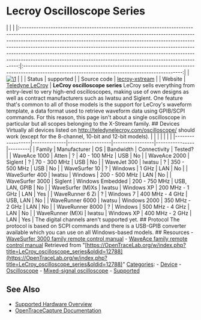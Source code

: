 # Lecroy Oscilloscope Series

| | | |:-----------------------------------------------------------------------------------------------------------------------------------------------------------------------------------------------------------------------------------------------------------------------------------------------------------------------------------------------------------------------------------------------------------------------------------------------------------------------------------:|:------------------------------------------------------------------------------------------------------------------------------------------------:| | [![\1](../../assets/hardware/general/\2)](./File:LeCroy_WaveSurfer_24Xs-A_front.png.html) | | | Status | supported | | Source code | [lecroy-xstream](http://github.com/OpenTraceLab/?p=OpenTraceCapture.git;a=tree;f=src/hardware/lecroy-xstream) | | Website | [Teledyne LeCroy](http://teledynelecroy.com/oscilloscope/) | **LeCroy oscilloscope series** LeCroy sells everything from entry-level to very high-end oscilloscopes, making use of own designs as well as contract manufacturers such as Iwatsu and Siglent. One feature that's common to all of those models is the support for LeCroy's waveform template, a data format used to retrieve waveform data using GPIB/SCPI commands. For this reason, this page isn't about a single oscilloscope in particular but all scopes belonging to the X-Stream family. ## Devices Virtually all devices listed on <http://teledynelecroy.com/oscilloscope/> should work (except for the 8-channel, 10-bit and 12-bit models). | | | | | | | |------------------|--------------|------------------|-----------------|----------------|---------| | Family | Manufacturer | OS | Bandwidth | Connectivity | Tested? | | WaveAce 1000 | Atten | ? | 40 - 100 MHz | USB | No | | WaveAce 2000 | Siglent | ? | 70 - 300 MHz | USB | No | | WaveJet 300 | Iwatsu | ? | 350 - 500 MHz | USB | No | | WaveSurfer 10 | ? | Windows | 1 GHz | LAN | No | | WaveSurfer 400 | Iwatsu | Windows | 200 - 500 MHz | LAN | No | | WaveSurfer 3000 | Siglent | Windows Embedded | 200 - 750 MHz | USB, LAN, GPIB | No | | WaveSurfer (M)Xs | Iwatsu | Windows XP | 200 MHz - 1 GHz | LAN | Yes | | WaveRunner 6 Zi | ? | Windows 7 | 400 MHz - 4 GHz | USB, LAN | No | | WaveRunner 6000 | Iwatsu | Windows 2000 | 350 MHz - 2 GHz | LAN | No | | WaveRunner 8000 | ? | Windows | 500 MHz - 4 GHz | LAN | No | | WaveRunner (M)Xi | Iwatsu | Windows XP | 400 MHz - 2 GHz | LAN | Yes | The digital channels aren't supported yet. ## Protocol The protocol is based on SCPI commands and there is a USB-GPIB converter available which you can use on all Windows-based models. ## Resources \- [WaveSurfer 3000 family remote control manual](http://teledynelecroy.com/doc/docview.aspx?id=9905) \- [WaveAce family remote control manual](http://cdn.teledynelecroy.com/files/manuals/wa1k2k_remote-control_manual.pdf)
Retrieved from "[https://OpenTraceLab.org/w/index.php?title=LeCroy_oscilloscope_series&oldid=12788](https://OpenTraceLab.org/w/index.php?title=LeCroy_oscilloscope_series&oldid=12788)" 
[Categories](specialcategories-specialcategories.md): \- [Device](./Category:Device.html "Category:Device") \- [Oscilloscope](./Category:Oscilloscope.html "Category:Oscilloscope") \- [Mixed-signal oscilloscope](./Category:Mixed-signal_oscilloscope.html "Category:Mixed-signal oscilloscope") \- [Supported](./Category:Supported.html "Category:Supported")

## See Also
- [Supported Hardware Overview](../supported-hardware.md)
- [OpenTraceCapture Documentation](../../opentracecapture/overview.md)
